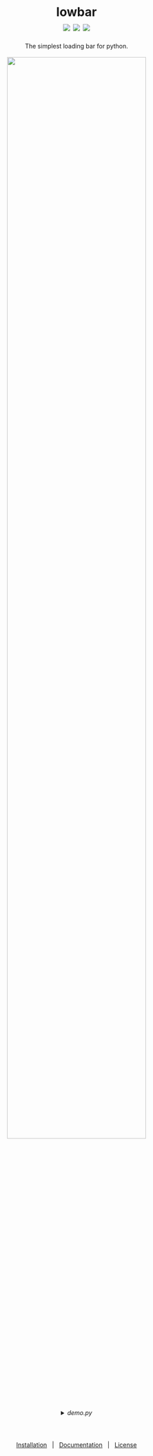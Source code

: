 <div align="center">
<h1>
lowbar<br />
<a target="_blank" href="src/lowbar/__init__.py" title="Lines"><img src="https://img.shields.io/static/v1?label=Lines&message=61&color=green&style=flat-square"></a> <a target="_blank" href="LICENSE" title="License"><img src="https://img.shields.io/static/v1?label=License&message=The%20Unlicense&color=blue&style=flat-square"></a> <a target="_blank" href="pyproject.toml" title="Version"><img src="https://img.shields.io/static/v1?label=Version&message=0.1.0&color=red&style=flat-square"></a>
</h1>
The simplest loading bar for python.
<br /><br />
<img src="https://user-images.githubusercontent.com/68383195/179389436-a33af225-ba39-4b3e-bb6c-f0f5f25417f3.gif" width="80%">
<details>
<summary><em>demo.py</em></summary>
<div align="left">
<pre>
<code># All the sleep calls would be tasks to
# complete in a real program
<br />
import lowbar, time, random
<br />
bar = lowbar.lowbar()
<br />
completion = 0
<br />
for i in range(10):
    time.sleep(random.random())
    bar.update_smooth(completion)
    bar.log(f"Task {i+1} completed")
    completion += 10
bar.clear()
<br />
print("\nRunning checks...")
bar.update(0)
time.sleep(1)
bar.update_smooth(10)
time.sleep(2)
bar.update_smooth(40)
time.sleep(2)
bar.update_smooth(100)
bar.clear()
print("Tasks complete!")</code></pre>
</div>
</details>
<h3>

<h3>
</div>
<br />
<br />
<div align="center">
<a href="INSTALLATION.md">Installation</a> &nbsp; | &nbsp;
<a href="DOCUMENTATION.md">Documentation</a> &nbsp; | &nbsp;
<a href="LICENSE">License</a>
</div>
